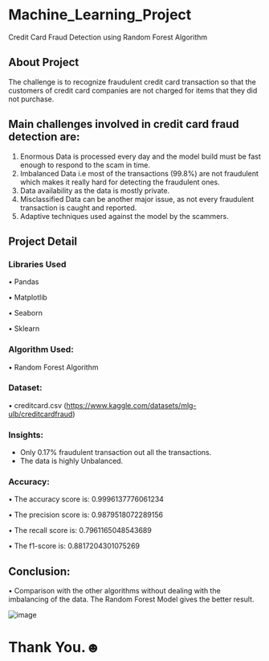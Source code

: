 # Machine_Learning_Project
Credit Card Fraud Detection using Random Forest Algorithm

## About Project
The challenge is to recognize fraudulent credit card transaction so that the customers of credit card companies are not charged for items that they did not purchase.

## Main challenges involved in credit card fraud detection are:
1. Enormous Data is processed every day and the model build must be fast enough to respond to the scam in time.
2. Imbalanced Data i.e most of the transactions (99.8%) are not fraudulent which makes it really hard for detecting the fraudulent ones.
3. Data availability as the data is mostly private.
4. Misclassified Data can be another major issue, as not every fraudulent transaction is caught and reported.
5. Adaptive techniques used against the model by the scammers.

## Project Detail
### Libraries Used

• Pandas

• Matplotlib

• Seaborn

• Sklearn

### Algorithm Used:
• Random Forest Algorithm

### Dataset:
• creditcard.csv (https://www.kaggle.com/datasets/mlg-ulb/creditcardfraud)

### Insights:
- Only 0.17% fraudulent transaction out all the transactions.
- The data is highly Unbalanced.

### Accuracy:
• The accuracy score is:  0.9996137776061234

• The precision score is:  0.9879518072289156

• The recall score is:  0.7961165048543689

• The f1-score is:  0.8817204301075269 

## Conclusion:
• Comparison with the other algorithms without dealing with the imbalancing of the data. The Random Forest Model gives the better result.

![image](https://user-images.githubusercontent.com/109037411/199582929-ec877dd0-0d88-4312-9141-361308e343f4.png)

# Thank You.☻

